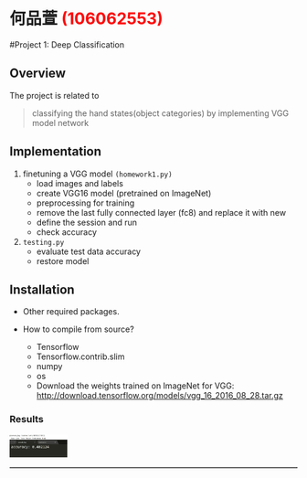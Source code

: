# 何品萱 <span style="color:red">(106062553)</span>

#Project 1: Deep Classification

## Overview
The project is related to 
> classifying the hand states(object categories) by implementing VGG model network


## Implementation
1. finetuning a VGG model `(homework1.py)`
	* load images and labels
	* create VGG16 model (pretrained on ImageNet)
	* preprocessing for training
	* remove the last fully connected layer (fc8) and replace it with new
	* define the session and run
	* check accuracy
2. `testing.py`
	* evaluate test data accuracy
	* restore model

## Installation
* Other required packages.
* How to compile from source?


	* Tensorflow
	* Tensorflow.contrib.slim
	* numpy
	* os
	* Download the weights trained on ImageNet for VGG:
		http://download.tensorflow.org/models/vgg_16_2016_08_28.tar.gz
    

### Results

<table border=1>
<tr>
</tr>
<tr>
<img src="accuracy.jpg" width="20%" alt = "results" style = "float:middle;"/>
</tr>


</table>



